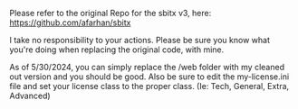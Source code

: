 Please refer to the original Repo for the sbitx v3, here: https://github.com/afarhan/sbitx

I take no responsibility to your actions.  Please be sure you know what you're doing when replacing the original code, with mine.

As of 5/30/2024, you can simply replace the /web folder with my cleaned out version and you should be good.
Also be sure to edit the my-license.ini file and set your license class to the proper class. (Ie: Tech, General, Extra, Advanced)

